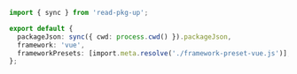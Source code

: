```ts filename="vue/src/server/options.ts" renderer="common" language="ts"
import { sync } from 'read-pkg-up';

export default {
  packageJson: sync({ cwd: process.cwd() }).packageJson,
  framework: 'vue',
  frameworkPresets: [import.meta.resolve('./framework-preset-vue.js')],
};
```
